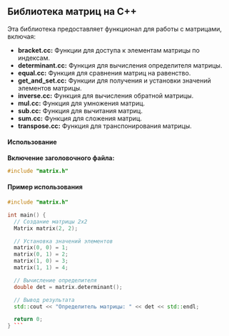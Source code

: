 ## Библиотека матриц на C++

Эта библиотека предоставляет функционал для работы с матрицами, включая: 

*   **bracket.cc:** Функции для доступа к элементам матрицы по индексам. 
*   **determinant.cc:** Функция для вычисления определителя матрицы.
*   **equal.cc:** Функция для сравнения матриц на равенство. 
*   **get_and_set.cc:** Функции для получения и установки значений элементов матрицы.
*   **inverse.cc:** Функция для вычисления обратной матрицы. 
*   **mul.cc:** Функция для умножения матриц.
*   **sub.cc:** Функция для вычитания матриц. 
*   **sum.cc:** Функция для сложения матриц. 
*   **transpose.cc:** Функция для транспонирования матрицы. 

#### Использование

**Включение заголовочного файла:** 
```cpp
#include "matrix.h" 
```

#### Пример использования
``` cpp
#include "matrix.h"

int main() {
  // Создание матрицы 2x2 
  Matrix matrix(2, 2);

  // Установка значений элементов
  matrix(0, 0) = 1;
  matrix(0, 1) = 2;
  matrix(1, 0) = 3;
  matrix(1, 1) = 4;

  // Вычисление определителя 
  double det = matrix.determinant(); 

  // Вывод результата
  std::cout << "Определитель матрицы: " << det << std::endl;

  return 0;
} ```
